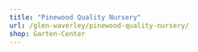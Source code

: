 ```yaml
---
title: "Pinewood Quality Nursery"
url: /glen-waverley/pinewood-quality-nursery/
shop: Garten-Center
---
```

